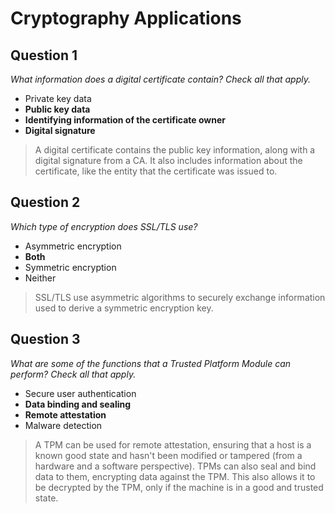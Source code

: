 # Cryptography Applications

## Question 1

*What information does a digital certificate contain? Check all that apply.*

* Private key data
* **Public key data**
* **Identifying information of the certificate owner**
* **Digital signature**

> A digital certificate contains the public key information, along with a digital signature from a CA. It also includes information about the certificate, like the entity that the certificate was issued to.

## Question 2

*Which type of encryption does SSL/TLS use?*

* Asymmetric encryption
* **Both**
* Symmetric encryption
* Neither

> SSL/TLS use asymmetric algorithms to securely exchange information used to derive a symmetric encryption key.

## Question 3

*What are some of the functions that a Trusted Platform Module can perform? Check all that apply.*

* Secure user authentication
* **Data binding and sealing**
* **Remote attestation**
* Malware detection

> A TPM can be used for remote attestation, ensuring that a host is a known good state and hasn't been modified or tampered (from a hardware and a software perspective). TPMs can also seal and bind data to them, encrypting data against the TPM. This also allows it to be decrypted by the TPM, only if the machine is in a good and trusted state.